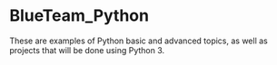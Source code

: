 # BlueTeam_Python

These are examples of Python basic and advanced topics, as well as projects that will be done using Python 3.
